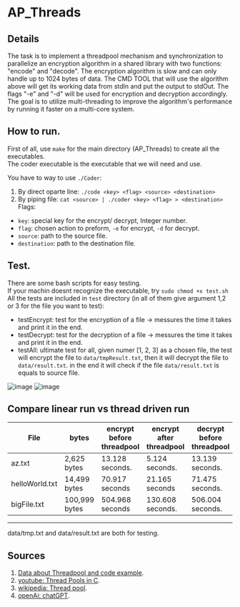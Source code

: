 # AP_Threads



## Details
The task is to implement a threadpool mechanism and synchronization to parallelize an encryption algorithm in a shared library with two functions: "encode" and "decode". The encryption algorithm is slow and can only handle up to 1024 bytes of data. The CMD TOOL that will use the algorithm above will get its working data from stdIn and put the output to stdOut. The flags "-e" and "-d" will be used for encryption and decryption accordingly. The goal is to utilize multi-threading to improve the algorithm's performance by running it faster on a multi-core system.

## How to run.
First of all, use `make` for the main directory (AP_Threads) to create all the executables.<br/>
The coder executable is the executable that we will need and use. <br/> 

You have to way to use `./Coder`:
1. By direct oparte line: `./code <key> <flag> <source> <destination>`
2. By piping file: `cat <source> | ./coder <key> <flag> > <destination>`
Flags:
- `key`: special key for the encrypt/ decrypt, Integer number.
- `flag`: chosen action to preform, `-e` for encrypt, `-d` for decrypt.
- `source`: path to the source file.
- `destination`: path to the destination file.


## Test.
There are some bash scripts for easy testing.<br/>
If your machin doesnt recognize the executable, try `sudo chmod +x test.sh`<br/>
All the tests are included in `test` directory (in all of them give argument 1,2 or 3 for the file you want to test):
* testEncrypt: test for the encryption of a file -> messures the time it takes and print it in the end.
* testDecrypt: test for the decryption of a file -> messures the time it takes and print it in the end.
* testAll: ultimate test for all, given numer [1, 2, 3] as a chosen file, the test will encrypt the file to  `data/tmpResult.txt`, then it will decrypt the file to `data/result.txt`. in the end it will check if the file `data/result.txt` is equals to source file.

![image](https://github.com/SappirBo/AP_Threads/assets/92790326/4f803e27-4fc2-4240-98a6-d00ebce9911e)
![image](https://github.com/SappirBo/AP_Threads/assets/92790326/5040846e-a35d-4d10-8dc9-20f46673762f)

## Compare linear run vs thread driven run

File| bytes| encrypt before threadpool|encrypt after threadpool| decrypt before threadpool|decrypt after threadpool
---|---|---|---|---|---
az.txt| 2,625 bytes| 13.128 seconds.| 5.124 seconds.|13.139 seconds.|5.129 seconds.
helloWorld.txt| 14,499 bytes| 70.917 seconds| 21.165 seconds| 71.475 seconds. |20.485 seconds.
bigFile.txt| 100,999 bytes | 504.968 seconds| 130.608 seconds.|506.004 seconds.|130.490 seconds.


----

data/tmp.txt and data/result.txt are both for testing.

## Sources
1. [Data about Threadpool and code example](https://nachtimwald.com/2019/04/12/thread-pool-in-c/).
2. [youtube: Thread Pools in C](https://www.youtube.com/watch?v=_n2hE2gyPxU&t=459s&ab_channel=CodeVault).
3. [wikipedia: Thread pool](https://en.wikipedia.org/wiki/Thread_pool).
4. [openAi: chatGPT](https://chat.openai.com/).

